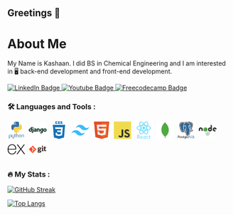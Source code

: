 ## Greetings 👋

<!--
**Kashaan-M/Kashaan-M** is a ✨ _special_ ✨ repository because its `README.md` (this file) appears on your GitHub profile.

Here are some ideas to get you started:

- 🔭 I’m currently working on ...
- 🌱 I’m currently learning ...
- 👯 I’m looking to collaborate on ...
- 🤔 I’m looking for help with ...
- 💬 Ask me about ...
- 📫 How to reach me: ...
- 😄 Pronouns: ...
- ⚡ Fun fact: ...
-->
# About Me

My Name is Kashaan. I did BS in Chemical Engineering and I am interested in 🖥️ back-end development and front-end development.

<div id="badges">
  <a href="https://www.linkedin.com/in/kashaan-mahmood-63a496a4/">
    <img src="https://img.shields.io/badge/LinkedIn-blue" alt="LinkedIn Badge"/>
  </a>
  <a href="https://www.youtube.com/@kashaanmahmood5311">
    <img src="https://img.shields.io/badge/YouTube-red" alt="Youtube Badge"/>
  </a>
  <a href="https://www.freecodecamp.org/Kashaan_Mahmood">
    <img src="https://img.shields.io/badge/freeCodeCamp-blue" alt="Freecodecamp Badge"/>
  </a>
</div>

### :hammer_and_wrench: Languages and Tools :
<div>
  <img src="https://github.com/devicons/devicon/blob/master/icons/python/python-original-wordmark.svg" title="Python" alt="Python" width="40" height="40"/>&nbsp;
  <img src="https://github.com/devicons/devicon/blob/master/icons/django/django-plain-wordmark.svg" title="django" alt="django" width="40" height="40"/>&nbsp;
  <img src="https://github.com/devicons/devicon/blob/master/icons/css3/css3-plain-wordmark.svg"  title="CSS3" alt="CSS" width="40" height="40"/>&nbsp;
  <img src="https://github.com/devicons/devicon/blob/master/icons/tailwindcss/tailwindcss-original.svg"  title="TailwindCSS" alt="Tailwind CSS" width="40" height="40"/>&nbsp;
  <img src="https://github.com/devicons/devicon/blob/master/icons/html5/html5-original.svg" title="HTML5" alt="HTML" width="40" height="40"/>&nbsp;
  <img src="https://github.com/devicons/devicon/blob/master/icons/javascript/javascript-original.svg" title="JavaScript" alt="JavaScript" width="40" height="40"/>&nbsp;
  <img src="https://github.com/devicons/devicon/blob/master/icons/react/react-original-wordmark.svg" title="React" alt="React" width="40" height="40"/>&nbsp;
   <img src="https://github.com/devicons/devicon/blob/master/icons/mongodb/mongodb-plain.svg" title="MongoDB"  alt="MongoDB" width="40" height="40"/>&nbsp;
  <img src="https://github.com/devicons/devicon/blob/master/icons/postgresql/postgresql-original-wordmark.svg" title="PostgreSQL"  alt="PostgreSQL" width="40" height="40"/>&nbsp;
  <img src="https://github.com/devicons/devicon/blob/master/icons/nodejs/nodejs-original-wordmark.svg" title="NodeJS" alt="NodeJS" width="40" height="40"/>&nbsp;
    <img src="https://github.com/devicons/devicon/blob/master/icons/express/express-original.svg" title="Express JS"  alt="Express JS" width="40" height="40"/>&nbsp;
  <img src="https://github.com/devicons/devicon/blob/master/icons/git/git-original-wordmark.svg" title="Git" **alt="Git" width="40" height="40"/>
</div>

### :fire: My Stats :
[![GitHub Streak](http://github-readme-streak-stats.herokuapp.com?user=Kashaan-M&theme=dark&background=000000)](https://git.io/streak-stats)

[![Top Langs](https://github-readme-stats.vercel.app/api/top-langs/?username=Kashaan-M)](https://github.com/Kashaan-M/github-readme-stats)
